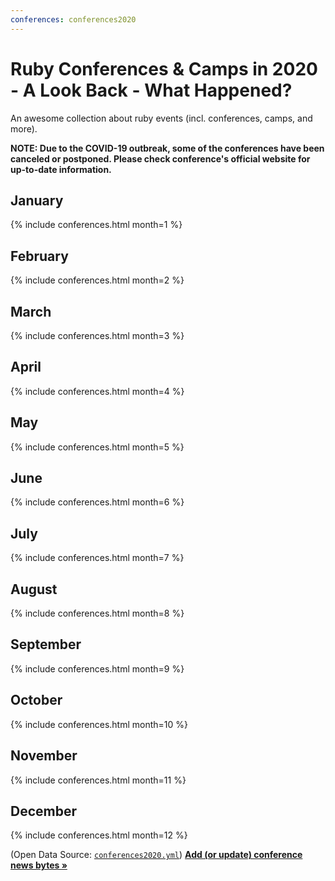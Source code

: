 ```yaml
---
conferences: conferences2020
---
```



# Ruby Conferences & Camps in 2020 - A Look Back - What Happened?


<!--
   todo: move to front matter config - why? why not?
   lets you configure in config.yml with defaults/presets!!!!
  -->

An awesome collection about ruby events (incl. conferences, camps, and more).


**NOTE: Due to the COVID-19 outbreak, some of the conferences have been canceled or postponed. Please check conference's official website for up-to-date information.**


## January

{% include conferences.html month=1 %}

## February

{% include conferences.html month=2 %}

## March

{% include conferences.html month=3 %}

## April

{% include conferences.html month=4 %}

## May

{% include conferences.html month=5 %}

## June

{% include conferences.html month=6 %}

## July

{% include conferences.html month=7 %}

## August

{% include conferences.html month=8 %}

## September

{% include conferences.html month=9 %}

## October

{% include conferences.html month=10 %}

## November

{% include conferences.html month=11 %}

## December

{% include conferences.html month=12 %}




(Open Data Source: [`conferences2020.yml`](https://github.com/planetruby/conferences/blob/master/_data/conferences2020.yml))
[**Add (or update) conference news bytes »**](https://github.com/planetruby/conferences/blob/master/_data/conferences2020.yml)

